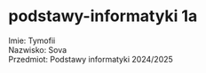 # podstawy-informatyki 1a
Imie: Tymofii   
Nazwisko: Sova   
Przedmiot: Podstawy informatyki 2024/2025  
